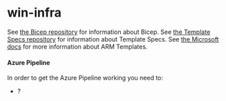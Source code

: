 # win-infra

See [the Bicep repository](https://github.com/Azure/bicep) for information about Bicep.
See [the Template Specs repository](https://github.com/Azure/template-specs) for information about Template Specs.
See [the Microsoft docs](https://docs.microsoft.com/en-us/azure/azure-resource-manager/templates/overview) for more information about ARM Templates.

#### Azure Pipeline

In order to get the Azure Pipeline working you need to:

- ?
